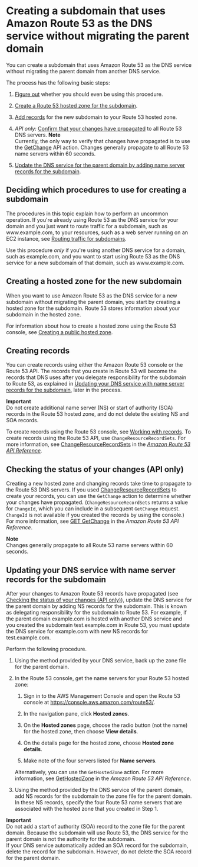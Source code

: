 # Creating a subdomain that uses Amazon Route 53 as the DNS service without migrating the parent domain<a name="CreatingNewSubdomain"></a>

You can create a subdomain that uses Amazon Route 53 as the DNS service without migrating the parent domain from another DNS service\.

The process has the following basic steps:

1. [Figure out](#decide-procedure-create-subdomain) whether you should even be using this procedure\.

1. [Create a Route 53 hosted zone for the subdomain](#CreateZoneNewSubdomain)\.

1. [Add records](#AddNewSubdomainRecords) for the new subdomain to your Route 53 hosted zone\.

1. *API only:* [Confirm that your changes have propagated](#CheckStatusNewSubdomain) to all Route 53 DNS servers\.
**Note**  
Currently, the only way to verify that changes have propagated is to use the [GetChange](https://docs.aws.amazon.com/Route53/latest/APIReference/API_GetChange.html) API action\. Changes generally propagate to all Route 53 name servers within 60 seconds\.

1. [Update the DNS service for the parent domain by adding name server records for the subdomain](#UpdateDNSParentDomain)\.

## Deciding which procedures to use for creating a subdomain<a name="decide-procedure-create-subdomain"></a>

The procedures in this topic explain how to perform an uncommon operation\. If you're already using Route 53 as the DNS service for your domain and you just want to route traffic for a subdomain, such as www\.example\.com, to your resources, such as a web server running on an EC2 instance, see [Routing traffic for subdomains](dns-routing-traffic-for-subdomains.md)\.

Use this procedure *only* if you're using another DNS service for a domain, such as example\.com, and you want to start using Route 53 as the DNS service for a new subdomain of that domain, such as www\.example\.com\.

## Creating a hosted zone for the new subdomain<a name="CreateZoneNewSubdomain"></a>

When you want to use Amazon Route 53 as the DNS service for a new subdomain without migrating the parent domain, you start by creating a hosted zone for the subdomain\. Route 53 stores information about your subdomain in the hosted zone\.

For information about how to create a hosted zone using the Route 53 console, see [Creating a public hosted zone](CreatingHostedZone.md)\.

## Creating records<a name="AddNewSubdomainRecords"></a>

You can create records using either the Amazon Route 53 console or the Route 53 API\. The records that you create in Route 53 will become the records that DNS uses after you delegate responsibility for the subdomain to Route 53, as explained in [Updating your DNS service with name server records for the subdomain](#UpdateDNSParentDomain), later in the process\.

**Important**  
Do not create additional name server \(NS\) or start of authority \(SOA\) records in the Route 53 hosted zone, and do not delete the existing NS and SOA records\. 

To create records using the Route 53 console, see [Working with records](rrsets-working-with.md)\. To create records using the Route 53 API, use `ChangeResourceRecordSets`\. For more information, see [ChangeResourceRecordSets](https://docs.aws.amazon.com/Route53/latest/APIReference/API_ChangeResourceRecordSets.html) in the *[Amazon Route 53 API Reference](https://docs.aws.amazon.com/Route53/latest/APIReference/)*\.

## Checking the status of your changes \(API only\)<a name="CheckStatusNewSubdomain"></a>

Creating a new hosted zone and changing records take time to propagate to the Route 53 DNS servers\. If you used [ChangeResourceRecordSets](https://docs.aws.amazon.com/Route53/latest/APIReference/API_ChangeResourceRecordSets.html) to create your records, you can use the `GetChange` action to determine whether your changes have propagated\. \(`ChangeResourceRecordSets` returns a value for `ChangeId`, which you can include in a subsequent `GetChange` request\. `ChangeId` is not available if you created the records by using the console\.\) For more information, see [GET GetChange](https://docs.aws.amazon.com/Route53/latest/APIReference/API_GetChange.html) in the *Amazon Route 53 API Reference*\.

**Note**  
Changes generally propagate to all Route 53 name servers within 60 seconds\.

## Updating your DNS service with name server records for the subdomain<a name="UpdateDNSParentDomain"></a>

After your changes to Amazon Route 53 records have propagated \(see [Checking the status of your changes \(API only\)](#CheckStatusNewSubdomain)\), update the DNS service for the parent domain by adding NS records for the subdomain\. This is known as delegating responsibility for the subdomain to Route 53\. For example, if the parent domain example\.com is hosted with another DNS service and you created the subdomain test\.example\.com in Route 53, you must update the DNS service for example\.com with new NS records for test\.example\.com\.

Perform the following procedure\.

1. Using the method provided by your DNS service, back up the zone file for the parent domain\.

1. In the Route 53 console, get the name servers for your Route 53 hosted zone:

   1. Sign in to the AWS Management Console and open the Route 53 console at [https://console\.aws\.amazon\.com/route53/](https://console.aws.amazon.com/route53/)\.

   1. In the navigation pane, click **Hosted zones**\.

   1. On the **Hosted zones** page, choose the radio button \(not the name\) for the hosted zone, then choose **View details**\.

   1. On the details page for the hosted zone, choose **Hosted zone details**\.

   1. Make note of the four servers listed for **Name servers**\.

   Alternatively, you can use the `GetHostedZone` action\. For more information, see [GetHostedZone](https://docs.aws.amazon.com/Route53/latest/APIReference/API_GetHostedZone.html) in the *Amazon Route 53 API Reference*\.

1. Using the method provided by the DNS service of the parent domain, add NS records for the subdomain to the zone file for the parent domain\. In these NS records, specify the four Route 53 name servers that are associated with the hosted zone that you created in Step 1\.

**Important**  
Do not add a start of authority \(SOA\) record to the zone file for the parent domain\. Because the subdomain will use Route 53, the DNS service for the parent domain is not the authority for the subdomain\.   
If your DNS service automatically added an SOA record for the subdomain, delete the record for the subdomain\. However, do not delete the SOA record for the parent domain\.